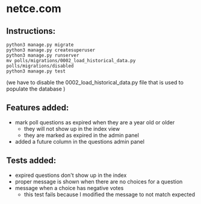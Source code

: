 # netce.com
## Instructions:
```
python3 manage.py migrate
python3 manage.py createsuperuser
python3 manage.py runserver
mv polls/migrations/0002_load_historical_data.py polls/migrations/disabled
python3 manage.py test
```
(we have to disable the 0002_load_historical_data.py file that is used to populate the database )

## Features added:
- mark poll questions as expired when they are a year old or older
    - they will not show up in the index view
    - they are marked as expired in the admin panel
- added a future column in the questions admin panel

## Tests added:
- expired questions don't show up in the index
- proper message is shown when there are no choices for a question
- message when a choice has negative votes
    - this test fails because I modified the message to not match expected
